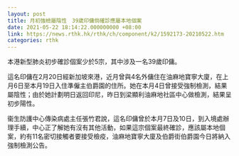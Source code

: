 ```yaml
---
layout: post
title: 月初強檢屬陰性　39歲印傭倘確診應屬本地個案
date: 2021-05-22 18:14:22.000000000 +08:00
link: https://news.rthk.hk/rthk/ch/component/k2/1592173-20210522.htm
categories: rthk
---
```


本港新型肺炎初步確診個案少於5宗，其中涉及一名39歲印傭。

這名印傭在2月20日經新加坡來港，近月曾與4名外傭住在油麻地寶寧大廈，在上月6日至本月19日入住準僱主伯爵園的住所。她在本月4日曾接受強制檢測，結果屬陰性；由於她計劃明日返回印尼，昨日到梁顯利油麻地社區中心做檢測，結果呈初步陽性。

衞生防護中心傳染病處主任張竹君說，這名印傭曾於本月7日及10日，到入境處辦理手續，中心正了解她有沒有其他活動，如果這宗個案最終確診，應該屬本地個案，約有11名密切接觸者要接受檢疫，油麻地寶寧大廈及伯爵街伯爵園今日將納入強制檢測公告。
